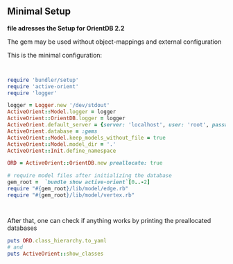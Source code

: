 ## Minimal Setup 

**file adresses the Setup for OrientDB 2.2**

The gem may be used without object-mappings and external configuration

This is the minimal configuration:

```ruby


require 'bundler/setup'
require 'active-orient'
require 'logger'

logger = Logger.new '/dev/stdout'
ActiveOrient::Model.logger = logger
ActiveOrient::OrientDB.logger = logger
ActiveOrient.default_server = {server: 'localhost', user: 'root', password: 'xxx', database: 'gems', port: 2480}
ActiveOrient.database = :gems
ActiveOrient::Model.keep_models_without_file = true
ActiveOrient::Model.model_dir = '.'
ActiveOrient::Init.define_namespace 

ORD = ActiveOrient::OrientDB.new preallocate: true

# require model files after initializing the database
gem_root =  `bundle show active-orient`[0..-2]
require "#{gem_root}/lib/model/edge.rb"
require "#{gem_root}/lib/model/vertex.rb"




```

After that, one can check if anything works by printing the preallocated databases

```ruby
puts ORD.class_hierarchy.to_yaml
# and
puts ActiveOrient::show_classes
```



